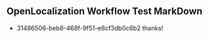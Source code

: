 ## OpenLocalization Workflow Test MarkDown
* 31486506-beb8-468f-9f51-e8cf3db0c6b2 thanks!

<!--HONumber=Sep16_HO1-->


